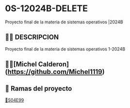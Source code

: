 <center><img scr="md/iimages/itgam-banner.jpg"calt="itgam banner"></center>



# 0S-12024B-DELETE
Proyecto final de la materia de sistemas operativos |2024B

## 👩‍💻 DESCRIPCION  
Proyecto final de la materia de sistemas operativos 1-2024B 

## 👩🏻[Michel Calderon] (https://github.com/Michel1119)  

## 🌱 Ramas del proyecto 
 
[🌱S04E99](s04e99-processes-lab)  